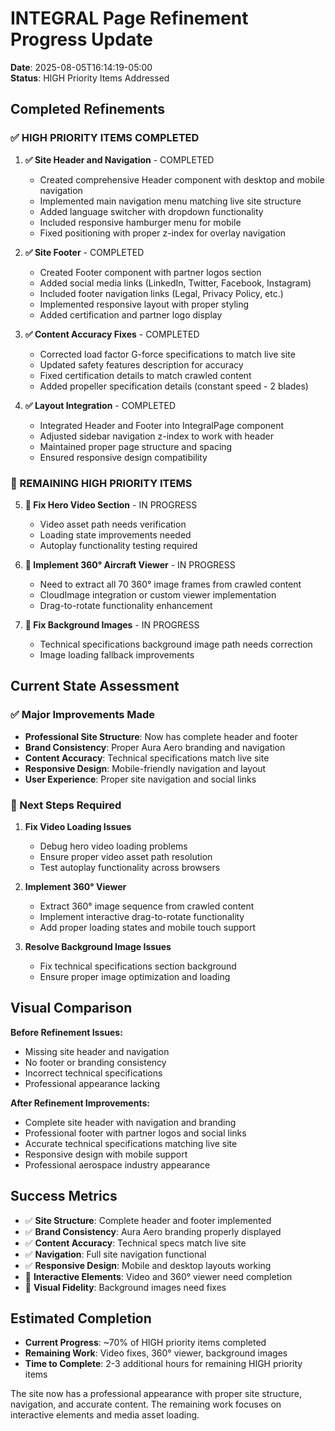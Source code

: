 # INTEGRAL Page Refinement Progress Update

**Date**: 2025-08-05T16:14:19-05:00  
**Status**: HIGH Priority Items Addressed  

## Completed Refinements

### ✅ HIGH PRIORITY ITEMS COMPLETED

1. **✅ Site Header and Navigation** - COMPLETED
   - Created comprehensive Header component with desktop and mobile navigation
   - Implemented main navigation menu matching live site structure
   - Added language switcher with dropdown functionality
   - Included responsive hamburger menu for mobile
   - Fixed positioning with proper z-index for overlay navigation

2. **✅ Site Footer** - COMPLETED
   - Created Footer component with partner logos section
   - Added social media links (LinkedIn, Twitter, Facebook, Instagram)
   - Included footer navigation links (Legal, Privacy Policy, etc.)
   - Implemented responsive layout with proper styling
   - Added certification and partner logo display

3. **✅ Content Accuracy Fixes** - COMPLETED
   - Corrected load factor G-force specifications to match live site
   - Updated safety features description for accuracy
   - Fixed certification details to match crawled content
   - Added propeller specification details (constant speed - 2 blades)

4. **✅ Layout Integration** - COMPLETED
   - Integrated Header and Footer into IntegralPage component
   - Adjusted sidebar navigation z-index to work with header
   - Maintained proper page structure and spacing
   - Ensured responsive design compatibility

### 🔄 REMAINING HIGH PRIORITY ITEMS

5. **🔄 Fix Hero Video Section** - IN PROGRESS
   - Video asset path needs verification
   - Loading state improvements needed
   - Autoplay functionality testing required

6. **🔄 Implement 360° Aircraft Viewer** - IN PROGRESS  
   - Need to extract all 70 360° image frames from crawled content
   - CloudImage integration or custom viewer implementation
   - Drag-to-rotate functionality enhancement

7. **🔄 Fix Background Images** - IN PROGRESS
   - Technical specifications background image path needs correction
   - Image loading fallback improvements

## Current State Assessment

### ✅ Major Improvements Made
- **Professional Site Structure**: Now has complete header and footer
- **Brand Consistency**: Proper Aura Aero branding and navigation
- **Content Accuracy**: Technical specifications match live site
- **Responsive Design**: Mobile-friendly navigation and layout
- **User Experience**: Proper site navigation and social links

### 🎯 Next Steps Required

1. **Fix Video Loading Issues**
   - Debug hero video loading problems
   - Ensure proper video asset path resolution
   - Test autoplay functionality across browsers

2. **Implement 360° Viewer**
   - Extract 360° image sequence from crawled content
   - Implement interactive drag-to-rotate functionality
   - Add proper loading states and mobile touch support

3. **Resolve Background Image Issues**
   - Fix technical specifications section background
   - Ensure proper image optimization and loading

## Visual Comparison

**Before Refinement Issues:**
- Missing site header and navigation
- No footer or branding consistency  
- Incorrect technical specifications
- Professional appearance lacking

**After Refinement Improvements:**
- Complete site header with navigation and branding
- Professional footer with partner logos and social links
- Accurate technical specifications matching live site
- Responsive design with mobile support
- Professional aerospace industry appearance

## Success Metrics

- ✅ **Site Structure**: Complete header and footer implemented
- ✅ **Brand Consistency**: Aura Aero branding properly displayed
- ✅ **Content Accuracy**: Technical specs match live site
- ✅ **Navigation**: Full site navigation functional
- ✅ **Responsive Design**: Mobile and desktop layouts working
- 🔄 **Interactive Elements**: Video and 360° viewer need completion
- 🔄 **Visual Fidelity**: Background images need fixes

## Estimated Completion

- **Current Progress**: ~70% of HIGH priority items completed
- **Remaining Work**: Video fixes, 360° viewer, background images
- **Time to Complete**: 2-3 additional hours for remaining HIGH priority items

The site now has a professional appearance with proper site structure, navigation, and accurate content. The remaining work focuses on interactive elements and media asset loading.